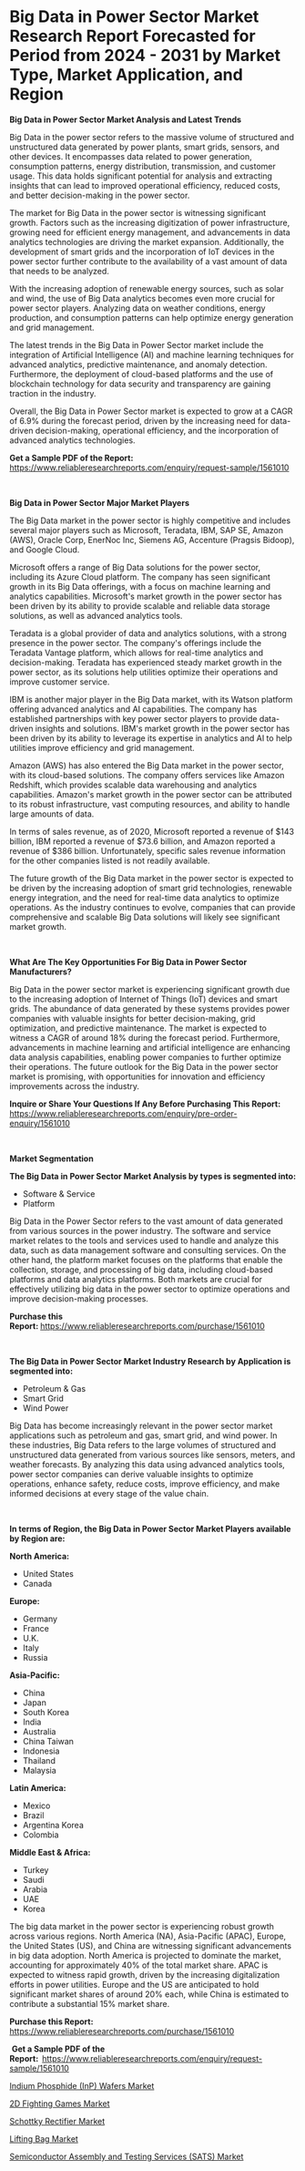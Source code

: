 <p><h1>Big Data in Power Sector Market Research Report Forecasted for Period from 2024 -  2031 by Market Type, Market Application, and Region</h1></p><p><strong>Big Data in Power Sector Market Analysis and Latest Trends</strong></p>
<p><p>Big Data in the power sector refers to the massive volume of structured and unstructured data generated by power plants, smart grids, sensors, and other devices. It encompasses data related to power generation, consumption patterns, energy distribution, transmission, and customer usage. This data holds significant potential for analysis and extracting insights that can lead to improved operational efficiency, reduced costs, and better decision-making in the power sector.</p><p>The market for Big Data in the power sector is witnessing significant growth. Factors such as the increasing digitization of power infrastructure, growing need for efficient energy management, and advancements in data analytics technologies are driving the market expansion. Additionally, the development of smart grids and the incorporation of IoT devices in the power sector further contribute to the availability of a vast amount of data that needs to be analyzed.</p><p>With the increasing adoption of renewable energy sources, such as solar and wind, the use of Big Data analytics becomes even more crucial for power sector players. Analyzing data on weather conditions, energy production, and consumption patterns can help optimize energy generation and grid management.</p><p>The latest trends in the Big Data in Power Sector market include the integration of Artificial Intelligence (AI) and machine learning techniques for advanced analytics, predictive maintenance, and anomaly detection. Furthermore, the deployment of cloud-based platforms and the use of blockchain technology for data security and transparency are gaining traction in the industry.</p><p>Overall, the Big Data in Power Sector market is expected to grow at a CAGR of 6.9% during the forecast period, driven by the increasing need for data-driven decision-making, operational efficiency, and the incorporation of advanced analytics technologies.</p></p>
<p><strong>Get a Sample PDF of the Report:&nbsp;</strong> <a href="https://www.reliableresearchreports.com/enquiry/request-sample/1561010">https://www.reliableresearchreports.com/enquiry/request-sample/1561010</a></p>
<p>&nbsp;</p>
<p><strong>Big Data in Power Sector Major Market Players</strong></p>
<p><p>The Big Data market in the power sector is highly competitive and includes several major players such as Microsoft, Teradata, IBM, SAP SE, Amazon (AWS), Oracle Corp, EnerNoc Inc, Siemens AG, Accenture (Pragsis Bidoop), and Google Cloud.</p><p>Microsoft offers a range of Big Data solutions for the power sector, including its Azure Cloud platform. The company has seen significant growth in its Big Data offerings, with a focus on machine learning and analytics capabilities. Microsoft's market growth in the power sector has been driven by its ability to provide scalable and reliable data storage solutions, as well as advanced analytics tools.</p><p>Teradata is a global provider of data and analytics solutions, with a strong presence in the power sector. The company's offerings include the Teradata Vantage platform, which allows for real-time analytics and decision-making. Teradata has experienced steady market growth in the power sector, as its solutions help utilities optimize their operations and improve customer service. </p><p>IBM is another major player in the Big Data market, with its Watson platform offering advanced analytics and AI capabilities. The company has established partnerships with key power sector players to provide data-driven insights and solutions. IBM's market growth in the power sector has been driven by its ability to leverage its expertise in analytics and AI to help utilities improve efficiency and grid management.</p><p>Amazon (AWS) has also entered the Big Data market in the power sector, with its cloud-based solutions. The company offers services like Amazon Redshift, which provides scalable data warehousing and analytics capabilities. Amazon's market growth in the power sector can be attributed to its robust infrastructure, vast computing resources, and ability to handle large amounts of data.</p><p>In terms of sales revenue, as of 2020, Microsoft reported a revenue of $143 billion, IBM reported a revenue of $73.6 billion, and Amazon reported a revenue of $386 billion. Unfortunately, specific sales revenue information for the other companies listed is not readily available.</p><p>The future growth of the Big Data market in the power sector is expected to be driven by the increasing adoption of smart grid technologies, renewable energy integration, and the need for real-time data analytics to optimize operations. As the industry continues to evolve, companies that can provide comprehensive and scalable Big Data solutions will likely see significant market growth.</p></p>
<p>&nbsp;</p>
<p><strong>What Are The Key Opportunities For Big Data in Power Sector Manufacturers?</strong></p>
<p><p>Big Data in the power sector market is experiencing significant growth due to the increasing adoption of Internet of Things (IoT) devices and smart grids. The abundance of data generated by these systems provides power companies with valuable insights for better decision-making, grid optimization, and predictive maintenance. The market is expected to witness a CAGR of around 18% during the forecast period. Furthermore, advancements in machine learning and artificial intelligence are enhancing data analysis capabilities, enabling power companies to further optimize their operations. The future outlook for the Big Data in the power sector market is promising, with opportunities for innovation and efficiency improvements across the industry.</p></p>
<p><strong>Inquire or Share Your Questions If Any Before Purchasing This Report:</strong> <a href="https://www.reliableresearchreports.com/enquiry/pre-order-enquiry/1561010">https://www.reliableresearchreports.com/enquiry/pre-order-enquiry/1561010</a></p>
<p>&nbsp;</p>
<p><strong>Market Segmentation</strong></p>
<p><strong>The Big Data in Power Sector Market Analysis by types is segmented into:</strong></p>
<p><ul><li>Software & Service</li><li>Platform</li></ul></p>
<p><p>Big Data in the Power Sector refers to the vast amount of data generated from various sources in the power industry. The software and service market relates to the tools and services used to handle and analyze this data, such as data management software and consulting services. On the other hand, the platform market focuses on the platforms that enable the collection, storage, and processing of big data, including cloud-based platforms and data analytics platforms. Both markets are crucial for effectively utilizing big data in the power sector to optimize operations and improve decision-making processes.</p></p>
<p><strong>Purchase this Report:&nbsp;</strong><a href="https://www.reliableresearchreports.com/purchase/1561010">https://www.reliableresearchreports.com/purchase/1561010</a></p>
<p>&nbsp;</p>
<p><strong>The Big Data in Power Sector Market Industry Research by Application is segmented into:</strong></p>
<p><ul><li>Petroleum & Gas</li><li>Smart Grid</li><li>Wind Power</li></ul></p>
<p><p>Big Data has become increasingly relevant in the power sector market applications such as petroleum and gas, smart grid, and wind power. In these industries, Big Data refers to the large volumes of structured and unstructured data generated from various sources like sensors, meters, and weather forecasts. By analyzing this data using advanced analytics tools, power sector companies can derive valuable insights to optimize operations, enhance safety, reduce costs, improve efficiency, and make informed decisions at every stage of the value chain.</p></p>
<p>&nbsp;</p>
<p><strong>In terms of Region, the Big Data in Power Sector Market Players available by Region are:</strong></p>
<p>
    <p> <strong> North America: </strong>
        <ul>
            <li>United States</li>
            <li>Canada</li>
        </ul>
        </p> 
    <p> <strong> Europe: </strong>
        <ul>
            <li>Germany</li>
            <li>France</li>
            <li>U.K.</li>
            <li>Italy</li>
            <li>Russia</li>
        </ul>
        </p> 
    <p> <strong> Asia-Pacific: </strong>
        <ul>
            <li>China</li>
            <li>Japan</li>
            <li>South Korea</li>
            <li>India</li>
            <li>Australia</li>
            <li>China Taiwan</li>
            <li>Indonesia</li>
            <li>Thailand</li>
            <li>Malaysia</li>
        </ul>
        </p> 
    <p> <strong> Latin America: </strong>
        <ul>
            <li>Mexico</li>
            <li>Brazil</li>
            <li>Argentina Korea</li>
            <li>Colombia</li>
        </ul>
        </p> 
    <p> <strong> Middle East & Africa: </strong>
        <ul>
            <li>Turkey</li>
            <li>Saudi</li>
            <li>Arabia</li>
            <li>UAE</li>
            <li>Korea</li>
        </ul>
    </p>
    </p>
<p><p>The big data market in the power sector is experiencing robust growth across various regions. North America (NA), Asia-Pacific (APAC), Europe, the United States (US), and China are witnessing significant advancements in big data adoption. North America is projected to dominate the market, accounting for approximately 40% of the total market share. APAC is expected to witness rapid growth, driven by the increasing digitalization efforts in power utilities. Europe and the US are anticipated to hold significant market shares of around 20% each, while China is estimated to contribute a substantial 15% market share.</p></p>
<p><strong>Purchase this Report: </strong><a href="https://www.reliableresearchreports.com/purchase/1561010">https://www.reliableresearchreports.com/purchase/1561010</a></p>
<p>&nbsp;<strong>Get a Sample PDF of the Report:&nbsp;&nbsp;</strong><a href="https://www.reliableresearchreports.com/enquiry/request-sample/1561010">https://www.reliableresearchreports.com/enquiry/request-sample/1561010</a></p>
<p><strong></strong></p>
<p><p><a href="https://medium.com/@leatharohan/indium-phosphide-inp-wafers-market-analysis-and-sze-forecasted-for-period-from-2024-to-2031-3db9dd880cfc">Indium Phosphide (InP) Wafers Market</a></p><p><a href="https://github.com/rahu1503/Market-Research-Report-List-2/blob/main/2d-fighting-games-market.md">2D Fighting Games Market</a></p><p><a href="https://medium.com/@leatharohan/schottky-rectifier-market-size-and-market-trends-complete-industry-overview-2024-to-2031-ce2ae13edc64">Schottky Rectifier Market</a></p><p><a href="https://medium.com/@leatharohan/lifting-bag-market-comprehensive-assessment-by-type-application-and-geography-91a1ec3ad65b">Lifting Bag Market</a></p><p><a href="https://github.com/rahu1501/Market-Research-Report-List-2/blob/main/semiconductor-assembly-and-testing-services-sats-market.md">Semiconductor Assembly and Testing Services (SATS) Market</a></p></p>